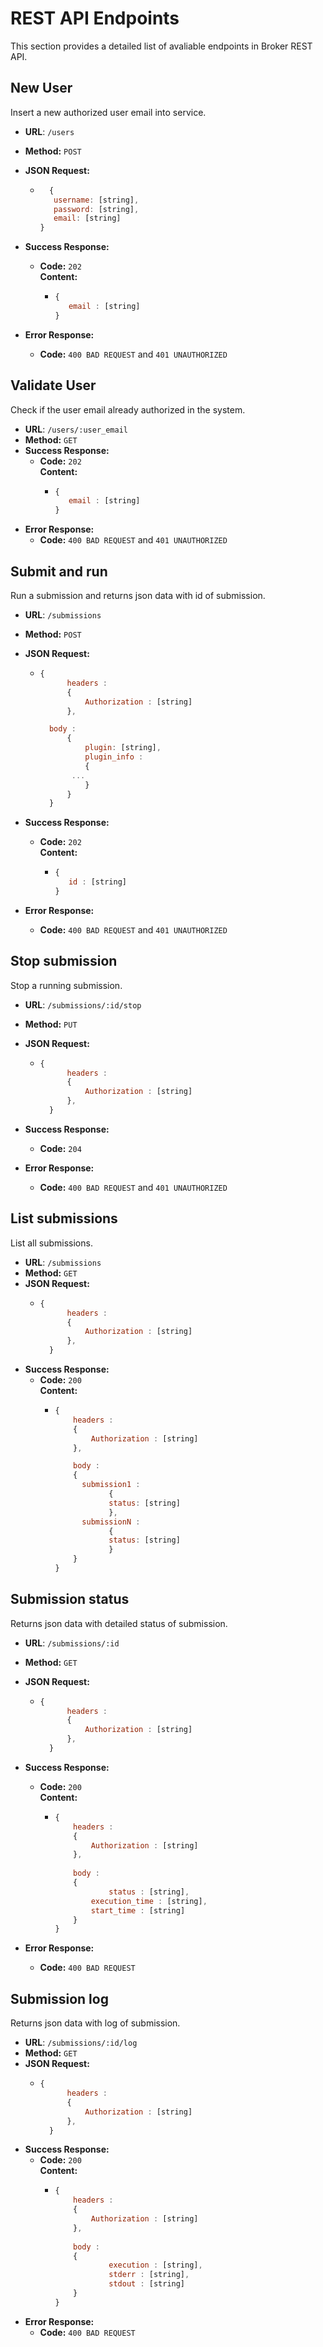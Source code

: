 #  REST API Endpoints
This section provides a detailed list of avaliable endpoints in Broker REST API.

## New User
  Insert a new authorized user email into service.

* **URL**: `/users`
* **Method:** `POST`

* **JSON Request:**
	* ```javascript
		{
	     username: [string],
	     password: [string],
	     email: [string]
	  }	
	  ```
* **Success Response:**
  * **Code:** `202` <br /> **Content:** 
	  * ```javascript
	    {
	       email : [string]
	    }
		```
		
* **Error Response:**
  * **Code:** `400 BAD REQUEST` and `401 UNAUTHORIZED`<br />

## Validate User
  Check if the user email already authorized in the system.

* **URL**: `/users/:user_email`
* **Method:** `GET`
* **Success Response:**
  * **Code:** `202` <br /> **Content:** 
	  * ```javascript
	    {
	       email : [string]
	    }
		```
* **Error Response:**
  * **Code:** `400 BAD REQUEST` and `401 UNAUTHORIZED`<br />

## Submit and run
  Run a submission and returns json data with id of submission.

* **URL**: `/submissions`
* **Method:** `POST`

* **JSON Request:**
	* ```javascript
	  {
			headers : 
			{
				Authorization : [string]
			},

	  	body : 
			{
	    		plugin: [string],
	     		plugin_info : 
				{
	         ...
	     		}
			}
		}
	  ```
* **Success Response:**
  * **Code:** `202` <br /> **Content:** 
	  * ```javascript
	    {
	       id : [string]
	    }
		```
		
* **Error Response:**
  * **Code:** `400 BAD REQUEST` and `401 UNAUTHORIZED`<br />


## Stop submission
  Stop a running submission.

* **URL**: `/submissions/:id/stop`
* **Method:** `PUT`
* **JSON Request:**
	* ```javascript
	  {
			headers : 
			{
				Authorization : [string]
			},
		}
	  ```
* **Success Response:**
  * **Code:** `204` <br />
		
* **Error Response:**
  * **Code:** `400 BAD REQUEST` and `401 UNAUTHORIZED`<br />

## List submissions
  List all submissions.

* **URL**: `/submissions`
* **Method:** `GET`
* **JSON Request:**
	* ```javascript
	  {
			headers : 
			{
				Authorization : [string]
			},
		}
	  ```
* **Success Response:**
  * **Code:** `200` <br /> **Content:** 
	  * ```javascript		
		{ 
			headers : 
			{ 
				Authorization : [string] 
			},
	  	
			body :
			{
			  submission1 : 
					{
					status: [string]
					},	
			  submissionN : 
					{
					status: [string]
					}
			}
		}
		```

## Submission status
  Returns json data with detailed status of submission.

* **URL**: `/submissions/:id`
* **Method:** `GET`
* **JSON Request:**
	* ```javascript
	  {
			headers : 
			{
				Authorization : [string]
			},
		}
	  ```
* **Success Response:**
  * **Code:** `200` <br /> **Content:** 
	  * ```javascript
		{
			headers : 
			{
				Authorization : [string]
			},
			
			body :
			{
	  	    		status : [string],
	    	   	execution_time : [string],
	      	 	start_time : [string]
	    	}
		}
		```


* **Error Response:**
  * **Code:** `400 BAD REQUEST` <br />

## Submission log
  Returns json data with log of submission.

* **URL**: `/submissions/:id/log`
* **Method:** `GET`
* **JSON Request:**
	* ```javascript
	  {
			headers : 
			{
				Authorization : [string]
			},
		}
	  ```
* **Success Response:**
  * **Code:** `200` <br /> **Content:** 
	  * ```javascript
		{
			headers : 
			{
				Authorization : [string]
			},
			
			body :
	    	{
					execution : [string],
					stderr : [string],
					stdout : [string]
	    	}
		}
		```
* **Error Response:**
  * **Code:** `400 BAD REQUEST` <br />
